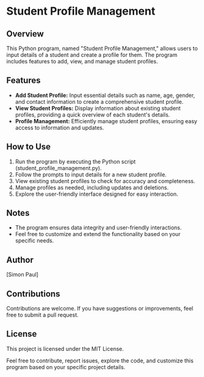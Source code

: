 # Student Profile Management
## Overview

This Python program, named "Student Profile Management," allows users to input details of a student and create a profile for them. The program includes features to add, view, and manage student profiles.
## Features
- **Add Student Profile:** Input essential details such as name, age, gender, and contact information to create a comprehensive student profile.
- **View Student Profiles:** Display information about existing student profiles, providing a quick overview of each student's details.
- **Profile Management:** Efficiently manage student profiles, ensuring easy access to information and updates.

## How to Use
1. Run the program by executing the Python script
   (student_profile_management.py).
2. Follow the prompts to input details for a new student profile.
3. View existing student profiles to check for accuracy and completeness.
4. Manage profiles as needed, including updates and deletions.
5. Explore the user-friendly interface designed for easy interaction.

## Notes
- The program ensures data integrity and user-friendly interactions.
- Feel free to customize and extend the functionality based on your specific needs.

## Author

[Simon Paul]
## Contributions

Contributions are welcome. If you have suggestions or improvements, feel free to submit a pull request.
## License

This project is licensed under the MIT License.

Feel free to contribute, report issues, explore the code, and customize this program based on your specific project details.

